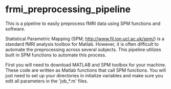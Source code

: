 # frmi_preprocessing_pipeline

This is a pipeline to easily preprocess fMRI data using SPM functions and software.

Statistical Parametric Mapping (SPM; http://www.fil.ion.ucl.ac.uk/spm/) is a standard fMRI analysis toolbox for Matlab. However, it is often difficult to automate the preprocessing across several subjects. This pipeline utilizes built in SPM functions to automate this process. 

First you will need to download MATLAB and SPM toolbox for your machine. These code are written as Matlab functions that call SPM functions. You will just need to set up your directories in intialize variables and make sure you edit all parameters in the 'job_*.m' files. 

